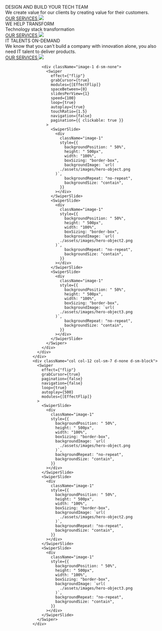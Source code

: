  <div className="col col-12 col-sm-5">
                  <div>
                    <Swiper>
                      <SwiperSlide>
                        <div className="text-1">
                          DESIGN AND BUILD YOUR TECH TEAM
                        </div>
                        <div className="text-2">
                          We create value for our clients by creating value for
                          their customers.
                        </div>
                        <div className="action">
                          <a
                            href="http://localhost/perfectz/#our-services"
                            className="btn btn-primary"
                          >
                            <span>OUR SERVICES</span>
                            <img src="./assets/images/arrow-forward-ios.png" />
                          </a>
                        </div>
                      </SwiperSlide>
                      <SwiperSlide>
                        <div className="text-1">WE HELP TRANSFORM</div>
                        <div className="text-2">
                          Technology stack transformation
                        </div>
                        <div className="action">
                          <a
                            href="http://localhost/perfectz/#our-services"
                            className="btn btn-primary"
                          >
                            <span>OUR SERVICES</span>
                            <img src="./assets/images/arrow-forward-ios.png" />
                          </a>
                        </div>
                      </SwiperSlide>
                      <SwiperSlide>
                        <div className="text-1">IT TALENTS ON-DEMAND</div>
                        <div className="text-2">
                          We know that you can't build a company with innovation
                          alone, you also need IT talent to deliver products.
                        </div>
                        <div className="action">
                          <a
                            href="http://localhost/perfectz/#our-services"
                            className="btn btn-primary"
                          >
                            <span>OUR SERVICES</span>
                            <img src="./assets/images/arrow-forward-ios.png" />
                          </a>
                        </div>
                      </SwiperSlide>
                    </Swiper>

                    <div className="image-1 d-sm-none">
                      <Swiper
                        effect={"flip"}
                        grabCursor={true}
                        modules={[EffectFlip]}
                        spaceBetween={0}
                        slidesPerView={1}
                        speed={100}
                        loop={true}
                        autoplay={true}
                        touchRatio={1.5}
                        navigation={false}
                        pagination={{ clickable: true }}
                      >
                        <SwiperSlide>
                          <div
                            className="image-1"
                            style={{
                              backgroundPosition: " 50%",
                              height: " 500px",
                              width: "100%",
                              boxSizing: "border-box",
                              backgroundImage: `url(
                            ./assets/images/hero-object.png
                          )`,
                              backgroundRepeat: "no-repeat",
                              backgroundSize: "contain",
                            }}
                          ></div>
                        </SwiperSlide>
                        <SwiperSlide>
                          <div
                            className="image-1"
                            style={{
                              backgroundPosition: " 50%",
                              height: " 500px",
                              width: "100%",
                              boxSizing: "border-box",
                              backgroundImage: `url(
                            ./assets/images/hero-object2.png
                          )`,
                              backgroundRepeat: "no-repeat",
                              backgroundSize: "contain",
                            }}
                          ></div>
                        </SwiperSlide>
                        <SwiperSlide>
                          <div
                            className="image-1"
                            style={{
                              backgroundPosition: " 50%",
                              height: " 500px",
                              width: "100%",
                              boxSizing: "border-box",
                              backgroundImage: `url(
                            ./assets/images/hero-object3.png
                          )`,
                              backgroundRepeat: "no-repeat",
                              backgroundSize: "contain",
                            }}
                          ></div>
                        </SwiperSlide>
                      </Swiper>
                    </div>
                  </div>
                </div>
                <div className="col col-12 col-sm-7 d-none d-sm-block">
                  <Swiper
                    effect={"flip"}
                    grabCursor={true}
                    pagination={false}
                    navigation={false}
                    loop={true}
                    autoplay={500}
                    modules={[EffectFlip]}
                  >
                    <SwiperSlide>
                      <div
                        className="image-1"
                        style={{
                          backgroundPosition: " 50%",
                          height: " 500px",
                          width: "100%",
                          boxSizing: "border-box",
                          backgroundImage: `url(
                            ./assets/images/hero-object.png
                          )`,
                          backgroundRepeat: "no-repeat",
                          backgroundSize: "contain",
                        }}
                      ></div>
                    </SwiperSlide>
                    <SwiperSlide>
                      <div
                        className="image-1"
                        style={{
                          backgroundPosition: " 50%",
                          height: " 500px",
                          width: "100%",
                          boxSizing: "border-box",
                          backgroundImage: `url(
                            ./assets/images/hero-object2.png
                          )`,
                          backgroundRepeat: "no-repeat",
                          backgroundSize: "contain",
                        }}
                      ></div>
                    </SwiperSlide>
                    <SwiperSlide>
                      <div
                        className="image-1"
                        style={{
                          backgroundPosition: " 50%",
                          height: " 500px",
                          width: "100%",
                          boxSizing: "border-box",
                          backgroundImage: `url(
                            ./assets/images/hero-object3.png
                          )`,
                          backgroundRepeat: "no-repeat",
                          backgroundSize: "contain",
                        }}
                      ></div>
                    </SwiperSlide>
                  </Swiper>
                </div>
